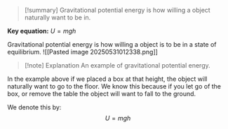 
>[!summary]
Gravitational potential energy is how willing a object naturally want to be in.
>
**Key equation:**
$U = mgh$

Gravitational potential energy is how willing a object is to be in a state of equilibrium.
![[Pasted image 20250531012338.png]]
>[!note] Explanation
An example of gravitational potential energy.

In the example above if we placed a box at that height, the object will naturally want to go to the floor. We know this because if you let go of the box, or remove the table the object will want to fall to the ground.

We denote this by: $$U = mgh$$
